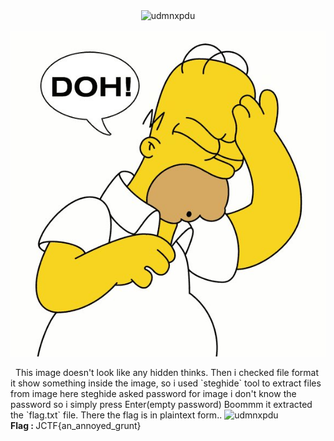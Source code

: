 <div align="center">
<img src="Agent95_0.png" alt="udmnxpdu"/>
</div>
<br />
<img src="doh.jpg" alt="udmnxpdu"/> <br />
<p>&nbsp;&nbsp;This image doesn't look like any hidden thinks. Then i checked file format it show something inside the image, so i used `steghide` tool to extract files from image here steghide asked password for image i don't know the password so i simply press Enter(empty password) Boommm it extracted the `flag.txt` file. There the flag is in plaintext form..
<img src="Agent95_1.png" alt="udmnxpdu"/> <br />
<b>Flag : </b>JCTF{an_annoyed_grunt}
